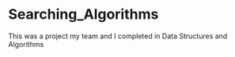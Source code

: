 # Searching_Algorithms
This was a project my team and I completed in Data Structures and Algorithms
